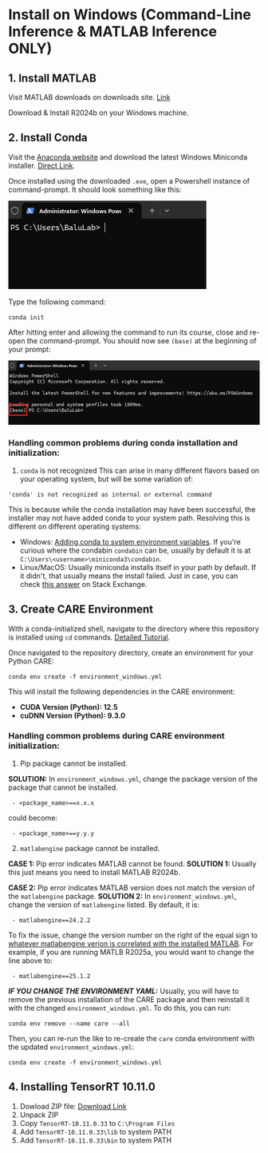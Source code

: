 # Install on Windows (Command-Line Inference & MATLAB Inference ONLY)

## 1. Install MATLAB
Visit MATLAB downloads on downloads site. [Link](https://www.mathworks.com/downloads/)

Download & Install R2024b on your Windows machine.

## 2. Install Conda
Visit the [Anaconda website](https://www.anaconda.com/download/success) and download the latest Windows Miniconda installer. [Direct Link](https://repo.anaconda.com/miniconda/Miniconda3-latest-Windows-x86_64.exe).

Once installed using the downloaded `.exe`, open a Powershell instance of command-prompt. It should look something like this:

![Powershell Default](images/powershell_default.png)

Type the following command:
```
conda init
```

After hitting enter and allowing the command to run its course, close and re-open the command-prompt. You should now see `(base)` at the beginning of your prompt:

![Powershell Base](images/powershell_base.png)

### Handling common problems during conda installation and initialization:
1. `conda` is not recognized
This can arise in many different flavors based on your operating system, but will be some variation of:
```
'conda' is not recognized as internal or external command
```

This is because while the conda installation may have been successful, the installer may not have added conda to your system path. Resolving this is different on different operating systems:
 - Windows: [Adding conda to system environment variables](https://www.geeksforgeeks.org/python/how-to-setup-anaconda-path-to-environment-variable/). If you're curious where the condabin `condabin` can be, usually by default it is at `C:\Users\<username>\miniconda3\condabin`.
 - Linux/MacOS: Usually miniconda installs itself in your path by default. If it didn't, that usually means the install failed. Just in case, you can check [this answer](https://askubuntu.com/questions/849470/how-do-i-activate-a-conda-environment-in-my-bashrc) on Stack Exchange.


## 3. Create CARE Environment
With a conda-initialized shell, navigate to the directory where this repository is installed using `cd` commands. [Detailed Tutorial](https://www.lifewire.com/change-directories-in-command-prompt-5185508).

Once navigated to the repository directory, create an environment for your Python CARE:

```
conda env create -f environment_windows.yml
```

This will install the following dependencies in the CARE environment:
 - **CUDA Version (Python): 12.5**
 - **cuDNN Version (Python): 9.3.0**

### Handling common problems during CARE environment initialization:
1. Pip package cannot be installed.

**SOLUTION:** In `environment_windows.yml`, change the package version of the package that cannot be installed.

```
 - <package_name>==x.x.x
```

could become:

```
 - <package_name>==y.y.y
```

2. `matlabengine` package cannot be installed.

**CASE 1:** Pip error indicates MATLAB cannot be found.
**SOLUTION 1:** Usually this just means you need to install MATLAB R2024b.


**CASE 2:** Pip error indicates MATLAB version does not match the version of the `matlabengine` package.
**SOLUTION 2:** In `environment_windows.yml`, change the version of `matlabengine` listed. By default, it is:
```
 - matlabengine==24.2.2
```

To fix the issue, change the version number on the right of the equal sign to [whatever matlabengine verion is correlated with the installed MATLAB](https://pypi.org/project/matlabengine/#history). For example, if you are running MATLB R2025a, you would want to change the line above to:
```
 - matlabengine==25.1.2
```

***IF YOU CHANGE THE ENVIRONMENT YAML:*** Usually, you will have to remove the previous installation of the CARE package and then reinstall it with the changed `environment_windows.yml`. To do this, you can run:
```
conda env remove --name care --all
```

Then, you can re-run the like to re-create the `care` conda environment with the updated `environment_windows.yml`:
```
conda env create -f environment_windows.yml
```

## 4. Installing TensorRT 10.11.0
1. Dowload ZIP file: [Download Link](https://developer.nvidia.com/downloads/compute/machine-learning/tensorrt/10.11.0/zip/TensorRT-10.11.0.33.Windows.win10.cuda-12.9.zip)
2. Unpack ZIP
3. Copy `TensorRT-10.11.0.33` to `C:\Program Files`
4. Add `TensorRT-10.11.0.33\lib` to system PATH
4. Add `TensorRT-10.11.0.33\bin` to system PATH